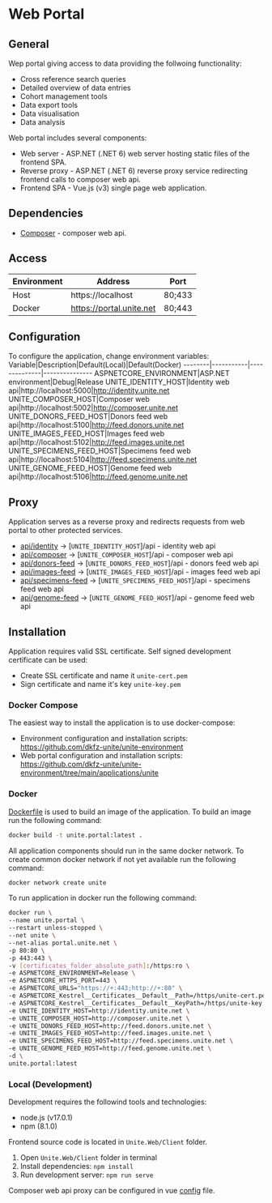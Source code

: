 # Web Portal

## General
Wep portal giving access to data providing the follwoing functionality:
- Cross reference search queries
- Detailed overview of data entries
- Cohort management tools
- Data export tools
- Data visualisation
- Data analysis

Web portal includes several components:
- Web server - ASP.NET (.NET 6) web server hosting static files of the frontend SPA.
- Reverse proxy - ASP.NET (.NET 6) reverse proxy service redirecting frontend calls to composer web api.
- Frontend SPA - Vue.js (v3) single page web application.

## Dependencies
- [Composer](https://github.com/dkfz-unite/unite-composer) - composer web api.

## Access
Environment|Address|Port
-----------|-------|----
Host|https://localhost|80;433
Docker|https://portal.unite.net|80;443

## Configuration
To configure the application, change environment variables:
Variable|Description|Default(Local)|Default(Docker)
--------|-----------|--------------|---------------
ASPNETCORE_ENVIRONMENT|ASP.NET environment|Debug|Release
UNITE_IDENTITY_HOST|Identity web api|http://localhost:5000|http://identity.unite.net
UNITE_COMPOSER_HOST|Composer web api|http://localhost:5002|http://composer.unite.net
UNITE_DONORS_FEED_HOST|Donors feed web api|http://localhost:5100|http://feed.donors.unite.net
UNITE_IMAGES_FEED_HOST|Images feed web api|http://localhost:5102|http://feed.images.unite.net
UNITE_SPECIMENS_FEED_HOST|Specimens feed web api|http://localhost:5104|http://feed.specimens.unite.net
UNITE_GENOME_FEED_HOST|Genome feed web api|http://localhost:5106|http://feed.genome.unite.net

## Proxy
Application serves as a reverse proxy and redirects requests from web portal to other protected services.
- [api/identity](https://localhost/api/identity) -> [`UNITE_IDENTITY_HOST`]/api - identity web api
- [api/composer](https://localhost/api/composer) -> [`UNITE_COMPOSER_HOST`]/api - composer web api
- [api/donors-feed](https://localhost/api/donors-feed) -> [`UNITE_DONORS_FEED_HOST`]/api - donors feed web api
- [api/images-feed](https://localhost/api/images-feed) -> [`UNITE_IMAGES_FEED_HOST`]/api - images feed web api
- [api/specimens-feed](https://localhost/api/specimens-feed) -> [`UNITE_SPECIMENS_FEED_HOST`]/api - specimens feed web api
- [api/genome-feed](https://localhost/api/genome-feed) -> [`UNITE_GENOME_FEED_HOST`]/api - genome feed web api

## Installation
Application requires valid SSL certificate.
Self signed development certificate can be used:
- Create SSL certificate and name it `unite-cert.pem`
- Sign certificate and name it's key `unite-key.pem`

### Docker Compose
The easiest way to install the application is to use docker-compose:
- Environment configuration and installation scripts: https://github.com/dkfz-unite/unite-environment
- Web portal configuration and installation scripts: https://github.com/dkfz-unite/unite-environment/tree/main/applications/unite 

### Docker
[Dockerfile](https://github.com/dkfz-unite/unite/blob/main/Dockerfile) is used to build an image of the application.
To build an image run the following command:
```bash
docker build -t unite.portal:latest .
```

All application components should run in the same docker network.
To create common docker network if not yet available run the following command:
```bash
docker network create unite
```

To run application in docker run the following command:
```bash
docker run \
--name unite.portal \
--restart unless-stopped \
--net unite \
--net-alias portal.unite.net \
-p 80:80 \
-p 443:443 \
-v [certificates_folder_absolute_path]:/https:ro \
-e ASPNETCORE_ENVIRONMENT=Release \
-e ASPNETCORE_HTTPS_PORT=443 \
-e ASPNETCORE_URLS="https://+:443;http://+:80" \
-e ASPNETCORE_Kestrel__Certificates__Default__Path=/https/unite-cert.pem \
-e ASPNETCORE_Kestrel__Certificates__Default__KeyPath=/https/unite-key.pem \
-e UNITE_IDENTITY_HOST=http://identity.unite.net \
-e UNITE_COMPOSER_HOST=http://composer.unite.net \
-e UNITE_DONORS_FEED_HOST=http://feed.donors.unite.net \
-e UNITE_IMAGES_FEED_HOST=http://feed.images.unite.net \
-e UNITE_SPECIMENS_FEED_HOST=http://feed.specimens.unite.net \
-e UNITE_GENOME_FEED_HOST=http://feed.genome.unite.net \
-d \
unite.portal:latest
```

### Local (Development)
Development requires the followind tools and technologies:
- node.js (v17.0.1)
- npm (8.1.0)

Frontend source code is located in `Unite.Web/Client` folder.
1. Open `Unite.Web/Client` folder in terminal
2. Install dependencies: `npm install`
3. Run development server: `npm run serve`

Composer web api proxy can be configured in vue [config](Unite.Web/Client/vue.config.js) file.
